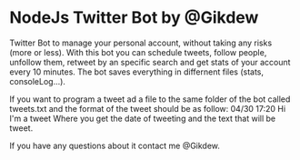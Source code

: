 NodeJs Twitter Bot by @Gikdew
=========================================

Twitter Bot to manage your personal account, without taking any risks (more or less).
With this bot you can schedule tweets, follow people, unfollow them, retweet by an specific search and get stats of your account every 10 minutes.
The bot saves everything in differnent files (stats, consoleLog...).

If you want to program a tweet ad a file to the same folder of the bot called tweets.txt and the format of the tweet should be as follow:
04/30 17:20 Hi I'm a tweet
Where you get the date of tweeting and the text that will be tweet.

If you have any questions about it contact me @Gikdew.
